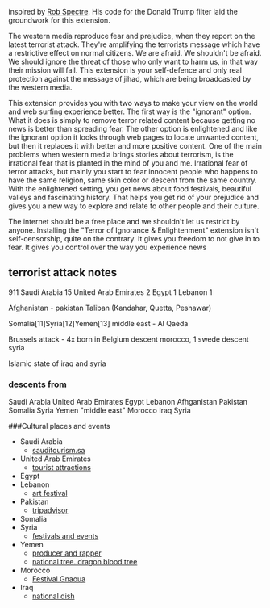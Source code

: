 inspired by [Rob Spectre](http://brooklynhacker.com). His code for the Donald Trump filter laid the groundwork for this extension.

The western media reproduce fear and prejudice, when they report on the latest terrorist attack. They're amplifying the terrorists message which have a restrictive effect on normal citizens. We are afraid. We shouldn't be afraid. We should ignore the threat of those who only want to harm us, in that way their mission will fail. This extension is your self-defence and only real protection against the message of jihad, which are being broadcasted by the western media. 

This extension provides you with two ways to make your view on the world and web surfing experience better. The first way is the "ignorant" option. What it does is simply to remove terror related content because getting no news is better than spreading fear. 
The other option is enlightened and like the ignorant option it looks through web pages to locate unwanted content, but then it replaces it with better and more positive content. One of the main problems when western media brings stories about terrorism, is the irrational fear that is planted in the mind of you and me. Irrational fear of terror attacks, but mainly you start to fear innocent people who happens to have the same religion, same skin color or descent from the same country. With the enlightened setting, you get news about food festivals, beautiful valleys and fascinating history. That helps you get rid of your prejudice and gives you a new way to explore and relate to other people and their culture. 

The internet should be a free place and we shouldn't let us restrict by anyone. Installing the "Terror of Ignorance & Enlightenment" extension isn't self-censorship, quite on the contrary. It gives you freedom to not give in to fear. It gives you control over the way you experience news




## terrorist attack notes
911 
Saudi Arabia	15
United Arab Emirates	2
Egypt	1
Lebanon	1

Afghanistan - pakistan Taliban (Kandahar, Quetta, Peshawar)

Somalia[11]Syria[12]Yemen[13] middle east - Al Qaeda

Brussels attack - 4x born in Belgium descent morocco, 1 swede descent syria

Islamic state of iraq and syria 

### descents from
Saudi Arabia
United Arab Emirates
Egypt 
Lebanon
Afhganistan
Pakistan
Somalia 
Syria
Yemen 
"middle east"
Morocco
Iraq
Syria


###Cultural places and events
* Saudi Arabia
	* [sauditourism.sa](http://sauditourism.sa/en/Events/Pages/Janadriah.aspx)
* United Arab Emirates
	* [tourist attractions](http://www.planetware.com/tourist-attractions/united-arab-emirates-uae.htm)
* Egypt 
* Lebanon
	* [art festival](http://www.beiteddine.org/)
* Pakistan
	* [tripadvisor](https://www.tripadvisor.dk/Attractions-g659499-Activities-Afghanistan.html)
* Somalia 
* Syria
	* [festivals and events](http://www.iexplore.com/articles/travel-guides/middle-east/syria/festivals-and-events)
* Yemen 
	* [producer and rapper](https://en.wikipedia.org/wiki/Hagage_%22AJ%22_Masaed)
	* [national tree. dragon blood tree](http://photography.nationalgeographic.com/photography/photo-of-the-day/socotra-island-ngpc2015/)
* Morocco
	* [Festival Gnaoua](https://www.tripadvisor.co.uk/Attraction_Review-g298349-d2034932-Reviews-Festival_Gnaoua-Essaouira_Marrakech_Tensift_El_Haouz_Region.html)
* Iraq
	* [national dish](https://en.wikipedia.org/wiki/Masgouf)
